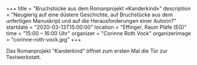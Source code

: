 +++
title = "Bruchstücke aus dem Romanprojekt «Kanderkind»"
description = "Neugierig auf eine düstere Geschichte, auf Bruchstücke aus dem unfertigen Manuskript und auf die Herausforderungen einer Autorin?"
startdate = "2020-03-13T15:00:00"
location = "Effinger, Raum Pläfe (EG)"
time = "15:00 – 16:00 Uhr"
organizer = "Corinne Roth Vock"
organizerimage = "corinne-roth-vock.jpg"
+++

Das Romanprojekt “Kanderkind” öffnet zum ersten Mal die Tür zur Textwerkstatt.
